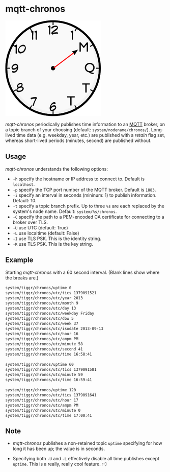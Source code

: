 # mqtt-chronos

![logo](clockface300.png)

_mqtt-chronos_ periodically publishes time information to an [MQTT] broker, on a topic branch of your choosing (default: `system/nodename/chronos/`). Long-lived time data (e.g. weekday, year, etc.) are published with a _retain_ flag set, whereas short-lived periods (minutes, second) are published without.

## Usage

_mqtt-chronos_ understands the following options:

* `-h` specify the hostname or IP address to connect to. Default is `localhost`.
* `-p` specify the TCP port number of the MQTT broker. Default is `1883`.
* `-i` specify an interval in seconds (mininum: 1) to publish information. Default: 10.
* `-t` specify a topic branch prefix. Up to three `%s` are each replaced by the system's node name. Default: `system/%s/chronos`.
* `-C` specify the path to a PEM-encoded CA certificate for connecting to a broker over TLS.
* `-U` use UTC (default: True)
* `-L` use localtime (default: False)
* `-I` use TLS PSK. This is the identity string.
* `-K` use TLS PSK. This is the key string.

## Example

Starting _mqtt-chronos_ with a 60 second interval. (Blank lines show where the breaks are.)

```
system/tiggr/chronos/uptime 0
system/tiggr/chronos/utc/tics 1379091521
system/tiggr/chronos/utc/year 2013
system/tiggr/chronos/utc/month 9
system/tiggr/chronos/utc/day 13
system/tiggr/chronos/utc/weekday Friday
system/tiggr/chronos/utc/dow 5
system/tiggr/chronos/utc/week 37
system/tiggr/chronos/utc/isodate 2013-09-13
system/tiggr/chronos/utc/hour 16
system/tiggr/chronos/utc/ampm PM
system/tiggr/chronos/utc/minute 58
system/tiggr/chronos/utc/second 41
system/tiggr/chronos/utc/time 16:58:41

system/tiggr/chronos/uptime 60
system/tiggr/chronos/utc/tics 1379091581
system/tiggr/chronos/utc/minute 59
system/tiggr/chronos/utc/time 16:59:41

system/tiggr/chronos/uptime 120
system/tiggr/chronos/utc/tics 1379091641
system/tiggr/chronos/utc/hour 17
system/tiggr/chronos/utc/ampm PM
system/tiggr/chronos/utc/minute 0
system/tiggr/chronos/utc/time 17:00:41
```

## Note

* _mqtt-chronos_ publishes a non-retained topic `uptime` specifying for how long it has been up; the value is in seconds.
* Specifying both `-U` and `-L` effectively disable all time publishes except `uptime`. This is a really, really cool feature. :-)

  [mqtt]: http://mqtt.org
  [mosquitto]: http://mosquitto.org

